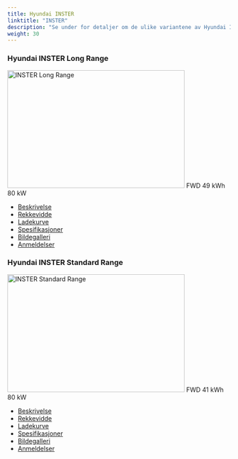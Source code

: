 ```yaml
---
title: Hyundai INSTER
linktitle: "INSTER"
description: "Se under for detaljer om de ulike variantene av Hyundai INSTER"
weight: 30
---
```

<!-- markdownlint-disable MD033 -->
<!-- markdownlint-disable MD010 -->
<div class="container p-3 mb-4 bg-body-tertiary rounded border">
<h3>Hyundai INSTER Long Range</h3>
	<div class="row">
		<div class="col col-12 col-md-6">
			<a href="inster_long_range/"><img src="https://media.evkx.net/multimedia/models/hyundai/inster/inster_long_range/main_1_xst.jpg" class="img-fluid" width="400px" height="266px" alt="INSTER Long Range" ></a>
<i class="bi bi-record2-fill"></i> FWD <i class="bi bi-battery-full"></i> 49 kWh <i class="bi bi-ev-station"></i> 80 kW 
		</div>
		<div class="col col-12 col-md-6">
			<ul class="list-group list-group-flush">
				<li class="list-group-item list-group-item-action"><a href="inster_long_range/" class="text-decoration-none text-black"><i class="bi-car-front"></i> Beskrivelse</a></li>
				<li class="list-group-item list-group-item-action"><a href="inster_long_range/rangeandconsumption/" class="text-decoration-none text-black" ><i class="bi-file-earmark-bar-graph"></i> Rekkevidde</a></li>
				<li class="list-group-item list-group-item-action"><a href="inster_long_range/chargingcurve/" class="text-decoration-none text-black" ><i class="bi-battery-charging"></i> Ladekurve</a></li>
				<li class="list-group-item list-group-item-action"><a href="inster_long_range/specifications/" class="text-decoration-none text-black" ><i class="bi-layout-text-sidebar-reverse"></i> Spesifikasjoner</a></li>
				<li class="list-group-item list-group-item-action"><a href="inster_long_range/gallery/" class="text-decoration-none text-black" ><i class="bi-images"></i> Bildegalleri</a></li>
				<li class="list-group-item list-group-item-action"><a href="inster_long_range/reviews/" class="text-decoration-none text-black" ><i class="bi-person-video2"></i> Anmeldelser</a></li>
			</ul>
		</div>
	</div>
</div>
<div class="container p-3 mb-4 bg-body-tertiary rounded border">
<h3>Hyundai INSTER Standard Range</h3>
	<div class="row">
		<div class="col col-12 col-md-6">
			<a href="inster_standard_range/"><img src="https://media.evkx.net/multimedia/models/hyundai/inster/inster_standard_range/main_1_xst.jpg" class="img-fluid" width="400px" height="266px" alt="INSTER Standard Range" ></a>
<i class="bi bi-record2-fill"></i> FWD <i class="bi bi-battery-full"></i> 41 kWh <i class="bi bi-ev-station"></i> 80 kW 
		</div>
		<div class="col col-12 col-md-6">
			<ul class="list-group list-group-flush">
				<li class="list-group-item list-group-item-action"><a href="inster_standard_range/" class="text-decoration-none text-black"><i class="bi-car-front"></i> Beskrivelse</a></li>
				<li class="list-group-item list-group-item-action"><a href="inster_standard_range/rangeandconsumption/" class="text-decoration-none text-black" ><i class="bi-file-earmark-bar-graph"></i> Rekkevidde</a></li>
				<li class="list-group-item list-group-item-action"><a href="inster_standard_range/chargingcurve/" class="text-decoration-none text-black" ><i class="bi-battery-charging"></i> Ladekurve</a></li>
				<li class="list-group-item list-group-item-action"><a href="inster_standard_range/specifications/" class="text-decoration-none text-black" ><i class="bi-layout-text-sidebar-reverse"></i> Spesifikasjoner</a></li>
				<li class="list-group-item list-group-item-action"><a href="inster_standard_range/gallery/" class="text-decoration-none text-black" ><i class="bi-images"></i> Bildegalleri</a></li>
				<li class="list-group-item list-group-item-action"><a href="inster_standard_range/reviews/" class="text-decoration-none text-black" ><i class="bi-person-video2"></i> Anmeldelser</a></li>
			</ul>
		</div>
	</div>
</div>
